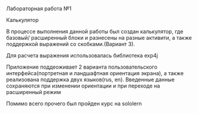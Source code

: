 Лабораторная работа №1

Калькулятор

В процессе выполнения данной работы был создан калькулятор, где базовый/ расширенный блоки и разнесены на разные активити, а также поддержкой выражений со скобками.(Вариант 3).

Для расчета выражения использовалась библиотека exp4j

Приложение поддеоживает 2 варианта пользовательского интерфейса(портретная и ландшафтная ориентация экрана), а также реализована поддержка двух языков(rus, en). Введенные данные сохраняются при изменении ориентации и при переходе на расширенный режим

Помимо всего прочего был пройден курс на sololern
